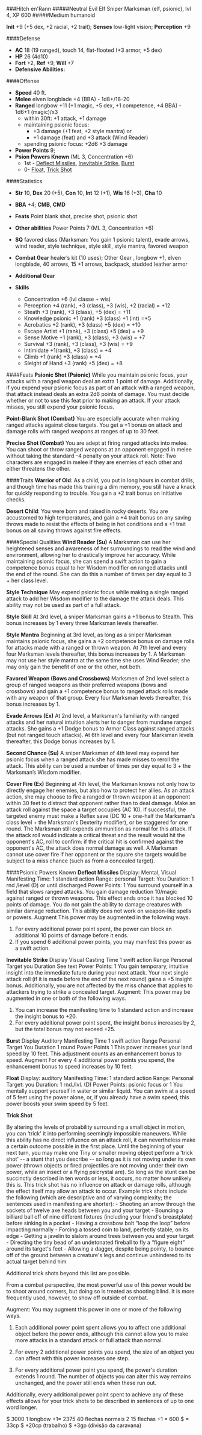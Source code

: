 ###Hitch en'Rann
#####Neutral Evil Elf Sniper Marksman (elf, psionic), lvl 4, XP 600
#####Medium humanoid

**Init** +9 (+5 dex, +2 racial, +2 trait); **Senses** low-light vision; **Perception** +9

####Defense
- **AC** 18 (19 ranged), touch 14, flat-flooted (+3 armor, +5 dex)
- **HP** 26 (4d10)
- **Fort** +2, **Ref** +9, **Will** +7
- **Defensive Abilities:** 

####Offense

- **Speed** 40 ft.
- **Melee** elven longblade +4 (BBA) - 1d8+/18-20
- **Ranged** longbow +11  (+1 magic, +5 dex, +1 competence, +4 BBA) - 1d6+1 (magic)/x3
	- within 30ft: +1 attack, +1 damage
	- maintaining psionic focus:
		-  +3 damage (+1 feat, +2 style mantra) or
		- +1 damage (feat) and +3 attack (Wind Reader)
	- spending psionic focus: +2d6 +3 damage
- **Power Points** 9;
- **Psion Powers Known** (ML 3, Concentration +6)
  - 1st - [Deflect Missiles](http://www.d20pfsrd.com/psionics-unleashed/psionic-powers/d/deflect-missiles), [Inevitable Strike](http://www.d20pfsrd.com/psionics-unleashed/psionic-powers/i/inevitable-strike), [Burst](http://www.d20pfsrd.com/psionics-unleashed/psionic-powers/b/burst)
  - 0- [Float](http://www.d20pfsrd.com/psionics-unleashed/psionic-powers/f/float), [Trick Shot](http://www.d20pfsrd.com/psionics-unleashed/psionic-powers/t/trick-shot)

####Statistics
- **Str** 10, **Dex** 20 (+5), **Con** 10, **Int** 12 (+1), **Wis** 16 (+3), **Cha** 10
- **BBA** +4; **CMB**, **CMD**
- **Feats** Point blank shot, precise shot, psionic shot

- **Other abilities** Power Points 7 (ML 3, Concentration +6)

- **SQ** favored class (Marksman: You gain 1 psionic talent), evade arrows, wind reader, style technique, style skill, style mantra, favored weapon
- **Combat Gear** healer’s kit (10 uses); Other Gear , longbow +1, elven longblade, 40 arrows, 15 +1 arrows, backpack, studded leather armor
- **Additional Gear**

- **Skills**
	- Concentration +6 (lvl classe + wis)
	- Perception +4 (rank), +3 (class), +3 (wis), +2 (racial) = +12
	- Steath +3 (rank), +3 (class), +5 (dex) = +11
	- Knowledge psionic +1 (rank) +3 (class) +1 (int) =+5
	- Acrobatics +2 (rank), +3 (class) +5 (dex) = +10
	- Escape Artist +1 (rank), +3 (class) +5 (dex) = +9
	- Sense Motive +1 (rank), +3 (class), +3 (wis) = +7
	- Survival +3 (rank), +3 (class), +3 (wis) = +9
	- Intimidate +1(rank), +3 (class) = +4
	- Climb +1 (rank) +3 (class) = +4
	- Sleight of Hand +3 (rank) +5 (dex) = +8

####Feats
**Psionic Shot (Psionic)**
While you maintain psionic focus, your attacks with a ranged weapon deal an extra 1 point of damage. Additionally, if you expend your psionic focus as part of an attack with a ranged weapon, that attack instead deals an extra 2d6 points of damage. You must decide whether or not to use this feat prior to making an attack. If your attack misses, you still expend your psionic focus.

**Point-Blank Shot (Combat)**
You are especially accurate when making ranged attacks against close targets.
You get a +1 bonus on attack and damage rolls with ranged weapons at ranges of up to 30 feet.

**Precise Shot (Combat)**
You are adept at firing ranged attacks into melee.
You can shoot or throw ranged weapons at an opponent engaged in melee without taking the standard –4 penalty on your attack roll.
Note: Two characters are engaged in melee if they are enemies of each other and either threatens the other.

####Traits
**Warrior of Old**: As a child, you put in long hours in combat drills, and though time has made this training a dim memory, you still have a knack for quickly responding to trouble. You gain a +2 trait bonus on Initiative checks.

**Desert Child**: You were born and raised in rocky deserts. You are accustomed to high temperatures, and gain a +4 trait bonus on any saving throws made to resist the effects of being in hot conditions and a +1 trait bonus on all saving throws against fire effects.

####Special Qualities
**Wind Reader (Su)**
A Marksman can use her heightened senses and awareness of her surroundings to read the wind and environment, allowing her to drastically improve her accuracy. While maintaining psionic focus, she can spend a swift action to gain a competence bonus equal to her Wisdom modifier on ranged attacks until the end of the round. She can do this a number of times per day equal to 3 + her class level.

**Style Technique**
May expend psionic focus while making a single ranged attack to add her Wisdom modifier to the damage the attack deals. This ability may not be used as part of a full attack.

**Style Skill**
At 3rd level, a sniper Marksman gains a +1 bonus to Stealth. This bonus increases by 1 every three Marksman levels thereafter.

**Style Mantra**
Beginning at 3rd level, as long as a sniper Marksman maintains psionic focus, she gains a +2 competence bonus on damage rolls for attacks made with a ranged or thrown weapon. At 7th level and every four Marksman levels thereafter, this bonus increases by 1. A Marksman may not use her style mantra at the same time she uses Wind Reader; she may only gain the benefit of one or the other, not both.

**Favored Weapon (Bows and Crossbows)**
Marksmen of 2nd level select a group of ranged weapons as their preferred weapons (bows and crossbows) and gain a +1 competence bonus to ranged attack rolls made with any weapon of that group. Every four Marksman levels thereafter, this bonus increases by 1.

**Evade Arrows (Ex)**
At 2nd level, a Marksman's familiarity with ranged attacks and her natural intuition alerts her to danger from mundane ranged attacks. She gains a +1 Dodge bonus to Armor Class against ranged attacks (but not ranged touch attacks). At 6th level and every four Marksman levels thereafter, this Dodge bonus increases by 1.

**Second Chance (Su)**
A sniper Marksman of 4th level may expend her psionic focus when a ranged attack she has made misses to reroll the attack. This ability can be used a number of times per day equal to 3 + the Marksman’s Wisdom modifier.

**Cover Fire (Ex)**
Beginning at 4th level, the Marksman knows not only how to directly engage her enemies, but also how to protect her allies. As an attack action, she may choose to fire a ranged or thrown weapon at an opponent within 30 feet to distract that opponent rather than to deal damage. Make an attack roll against the space a target occupies (AC 10). If successful, the targeted enemy must make a Reflex save (DC 10 + one-half the Marksman's class level + the Marksman's Dexterity modifier), or be staggered for one round. The Marksman still expends ammunition as normal for this attack.
If the attack roll would indicate a critical threat and the result would hit the opponent's AC, roll to confirm: if the critical hit is confirmed against the opponent's AC, the attack does normal damage as well. A Marksman cannot use cover fire if her opponent or the square she targets would be subject to a miss chance (such as from a concealed target).

####Psionic Powers Known
**Deflect Missiles**
Display: Mental, Visual
Manifesting Time: 1 standard action
Range: personal
Target: You
Duration: 1 rnd /level (D) or until discharged
Power Points: 1
You surround yourself in a field that slows ranged attacks. You gain damage reduction 10/magic against ranged or thrown weapons. This effect ends once it has blocked 10 points of damage. You do not gain the ability to damage creatures with similar damage reduction. This ability does not work on weapon-like spells or powers.
Augment This power may be augmented in the following ways.
1. For every additional power point spent, the power can block an additional 10 points of damage before it ends.
2. If you spend 6 additional power points, you may manifest this power as a swift action.

**Inevitable Strike**
Display Visual
Casting Time 1 swift action
Range Personal
Target you
Duration See text
Power Points: 1
You gain temporary, intuitive insight into the immediate future during your next attack. Your next single attack roll (if it is made before the end of the next round) gains a +5 insight bonus. Additionally, you are not affected by the miss chance that applies to attackers trying to strike a concealed target.
Augment: This power may be augmented in one or both of the following ways.
1. You can increase the manifesting time to 1 standard action and increase the insight bonus to +20.
2. For every additional power point spent, the insight bonus increases by 2, but the total bonus may not exceed +25.

**Burst**
Display Auditory
Manifesting Time 1 swift action
Range Personal
Target You
Duration 1 round
Power Points 1
This power increases your land speed by 10 feet. This adjustment counts as an enhancement bonus to speed.
Augment For every 4 additional power points you spend, the enhancement bonus to speed increases by 10 feet.

**Float**
Display: auditory
Manifesting Time: 1 standard action
Range: Personal
Target: you
Duration: 1 rnd./lvl. (D)
Power Points: psionic focus or 1
You mentally support yourself in water or similar liquid. You can swim at a speed of 5 feet using the power alone, or, if you already have a swim speed, this power boosts your swim speed by 5 feet.

**Trick Shot**

By altering the levels of probability surrounding a small object in motion, you can ‘trick' it into performing seemingly impossible maneuvers. While this ability has no direct influence on an attack roll, it can nevertheless make a certain outcome possible in the first place. Until the beginning of your next turn, you may make one Tiny or smaller moving object perform a ‘trick shot' -- a stunt that you describe -- so long as it is not moving under its own power (thrown objects or fired projectiles are not moving under their own power, while an insect or a flying psicrystal are). So long as the stunt can be succinctly described in ten words or less, it occurs, no matter how unlikely this is. This trick shot has no influence on attack or damage rolls, although the effect itself may allow an attack to occur. Example trick shots include the following (which are descriptive and of varying complexity; the sentences used in manifesting are shorter): - Shooting an arrow through the sockets of twelve axe heads between you and your target - Bouncing a billiard ball off of nine different fixtures (including your friend's breastplate) before sinking in a pocket - Having a crossbow bolt “loop the loop” before impacting normally - Forcing a tossed coin to land, perfectly stable, on its edge - Getting a javelin to slalom around trees between you and your target - Directing the tiny bead of an undetonated fireball to fly a “figure eight” around its target's feet - Allowing a dagger, despite being pointy, to bounce off of the ground between a creature's legs and continue unhindered to its actual target behind him

Additional trick shots beyond this list are possible.

From a combat perspective, the most powerful use of this power would be to shoot around corners, but doing so is treated as shooting blind. It is more frequently used, however, to show off outside of combat.

Augment: You may augment this power in one or more of the following ways.

1. Each additional power point spent allows you to affect one additional object before the power ends, although this cannot allow you to make more attacks in a standard attack or full attack than normal.

2. For every 2 additional power points you spend, the size of an object you can affect with this power increases one step.

3. For every additional power point you spend, the power's duration extends 1 round. The number of objects you can alter this way remains unchanged, and the power still ends when these run out.

Additionally, every additional power point spent to achieve any of these effects allows for your trick shots to be described in sentences of up to one word longer.

$ 3000
1 longbow +1= 2375
40 flechas normais 2
15 flechas +1  = 600
$ = 33cp
$ +20cp (trabalho)
$ +3gp (divisão da caravana)


